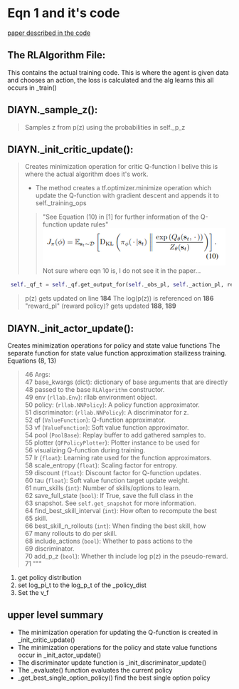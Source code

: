 # Eqn 1 and it's code
[paper described in the code](https://arxiv.org/pdf/1801.01290.pdf)

## The RLAlgorithm File:
This contains the actual training code. This is where the agent is given data and chooses an action, the loss is calculated and the alg learns this all occurs in _train()

## DIAYN._sample_z():
> Samples z from p(z) using the probabilities in self._p_z

## DIAYN._init_critic_update():
> Creates minimization operation for critic Q-function 
> I belive this is where the actual algorithm does it's work.
> * The method creates a tf.optimizer.minimize operation which update the Q-function with gradient descent and appends it to self._training_ops
> > "See Equation (10) in [1] for further information of the Q-function update rules"
![](eqn10.png)
> > Not sure where eqn 10 is, I do not see it in the paper...
 ```python
  self._qf_t = self._qf.get_output_for(self._obs_pl, self._action_pl, reuse=True) 
 ```
> p(z) gets updated on line **184**
> The log(p(z)) is referenced on **186**
> "reward_pl" (reward policy)? gets updated **188**, **189** 

## DIAYN._init_actor_update():
Creates minimization operations for policy and state value functions
The separate function for state value function approximation stailizess training. Equations (8, 13)


> 46         Args: <br/>
> 47             base_kwargs (dict): dictionary of base arguments that are directly<br/>
> 48                 passed to the base `RLAlgorithm` constructor.<br/>
> 49             env (`rllab.Env`): rllab environment object.<br/>
> 50             policy: (`rllab.NNPolicy`): A policy function approximator.<br/>
> 51             discriminator: (`rllab.NNPolicy`): A discriminator for z.<br/>
> 52             qf (`ValueFunction`): Q-function approximator.<br/>
> 53             vf (`ValueFunction`): Soft value function approximator.<br/>
> 54             pool (`PoolBase`): Replay buffer to add gathered samples to.<br/>
> 55             plotter (`QFPolicyPlotter`): Plotter instance to be used for<br/>
> 56                 visualizing Q-function during training.<br/>
> 57             lr (`float`): Learning rate used for the function approximators.<br/>
> 58             scale_entropy (`float`): Scaling factor for entropy.<br/>
> 59             discount (`float`): Discount factor for Q-function updates.<br/>
> 60             tau (`float`): Soft value function target update weight.<br/>
> 61             num_skills (`int`): Number of skills/options to learn.<br/>
> 62             save_full_state (`bool`): If True, save the full class in the<br/>
> 63                 snapshot. See `self.get_snapshot` for more information.<br/>
> 64             find_best_skill_interval (`int`): How often to recompute the best<br/>
> 65                 skill.<br/>
> 66             best_skill_n_rollouts (`int`): When finding the best skill, how<br/>
> 67                 many rollouts to do per skill.<br/>
> 68             include_actions (`bool`): Whether to pass actions to the<br/>
> 69                 discriminator.<br/>
> 70             add_p_z (`bool`): Whether th include log p(z) in the pseudo-reward.<br/>
> 71         """
>
1. get policy distribution
2. set log_pi_t to the log_p_t of the _policy_dist
3. Set the v_f



## upper level summary
* The minimization operation for updating the Q-function is created in _init_critic_update()
* The minimization operations for the policy and state value functions occur in _init_actor_update()
* The discriminator update function is _init_discriminator_update()
* The _evaluate() function evaluates the current policy
* _get_best_single_option_policy() find the best single option policy

